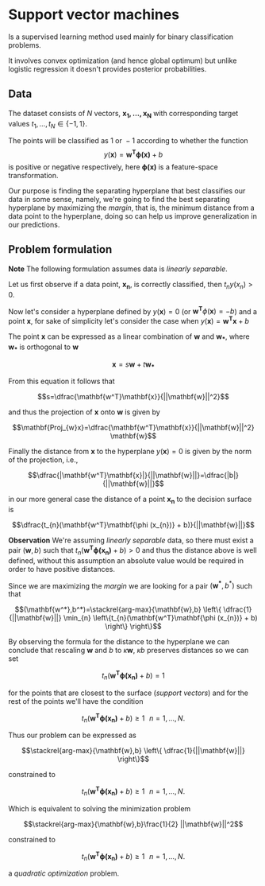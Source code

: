 # Support vector machines

Is a supervised learning method used mainly for binary classification problems.

It involves convex optimization (and hence global optimum) but unlike logistic regression it doesn't provides posterior probabilities.

## Data
The dataset consists of $N$ vectors, $\mathbf{x_{1},\ldots,x_{N}}$ with corresponding target values $t_{1},\ldots,t_{N} \in \{-1,1\}$.

The points will be classified as $1 \text{ or } -1$ according to whether the function
$$y(\mathbf{x})=\mathbf{w^{T}\phi(x)}+b$$
is positive or negative respectively, here $\mathbf{\phi(x)}$ is a feature-space transformation.

Our purpose is finding the separating hyperplane that best classifies our data in some sense, namely, we're going to find the best separating hyperplane by maximizing the *margin*, that is, the minimum distance from a data point to the hyperplane, doing so can help us improve generalization in our predictions.

## Problem formulation

**Note** The following formulation assumes data is *linearly separable*.

Let us first observe if a data point, $\mathbf{x_{n}}$, is correctly classified, then $t_{n}y(x_{n})>0$.

Now let's consider a hyperplane defined by $y(\mathbf{x})=0$ (or $\mathbf{w^T}\phi(\mathbf{x})=-b$) and a point $\mathbf{x}$, for sake of simplicity let's consider the case when $y(\mathbf{x})=\mathbf{w^{T}x}+b$

The point $\mathbf{x}$ can be expressed as a linear combination of $\mathbf{w}$ and $\mathbf{w_{*}}$, where $\mathbf{w_{*}}$ is orthogonal to $\mathbf{w}$

$$\mathbf{x}=s\mathbf{w}+t\mathbf{w_{*}}$$

From this equation it follows that

$$s=\dfrac{\mathbf{w^T}\mathbf{x}}{||\mathbf{w}||^2}$$

and thus the projection of $\mathbf{x}$ onto $\mathbf{w}$ is given by

$$\mathbf{Proj_{w}x}=\dfrac{\mathbf{w^T}\mathbf{x}}{||\mathbf{w}||^2} \mathbf{w}$$

Finally the distance from $\mathbf{x}$ to the hyperplane $y(\mathbf{x})=0$ is given by the norm of the projection, i.e.,

$$\dfrac{|\mathbf{w^T}\mathbf{x}|}{||\mathbf{w}||}=\dfrac{|b|}{||\mathbf{w}||}$$

in our more general case the distance of a point $\mathbf{x_{n}}$ to the decision surface is

$$\dfrac{t_{n}(\mathbf{w^T}\mathbf{\phi (x_{n})} + b)}{||\mathbf{w}||}$$

**Observation** We're assuming *linearly separable* data, so there must exist a pair $(\mathbf{w},b)$ such that $t_{n}(\mathbf{w^T}\mathbf{\phi(x_{n})} + b)>0$ and thus the distance above is well defined, without this assumption an absolute value would be required in order to have positive distances.

Since we are maximizing the *margin* we are looking for a pair $(\mathbf{w^*},b^*)$ such that

$$(\mathbf{w^*},b^*)=\stackrel{arg-max}{\mathbf{w},b} \left\{ \dfrac{1}{||\mathbf{w}||} \min_{n} \left\{t_{n}(\mathbf{w^T}\mathbf{\phi (x_{n})} + b) \right\} \right\}$$

By observing the formula for the distance to the hyperplane we can conclude that rescaling $\mathbf{w}$ and $b$ to $\kappa\mathbf{w}$, $\kappa b$ preserves distances so we can set

$$t_{n}(\mathbf{w^T}\mathbf{\phi (x_{n})} + b)=1$$

for the points that are closest to the surface (*support vectors*) and for the rest of the points we'll have the condition

$$t_{n}(\mathbf{w^T}\mathbf{\phi (x_{n})} + b)\geq1\,\,\,\,n=1,\ldots,N.$$

Thus our problem can be expressed as

$$\stackrel{arg-max}{\mathbf{w},b} \left\{ \dfrac{1}{||\mathbf{w}||} \right\}$$

constrained to

$$t_{n}(\mathbf{w^T}\mathbf{\phi (x_{n})} + b)\geq1\,\,\,\,n=1,\ldots,N.$$

Which is equivalent to solving the minimization problem

$$\stackrel{arg-max}{\mathbf{w},b}\frac{1}{2} ||\mathbf{w}||^2$$

constrained to

$$t_{n}(\mathbf{w^T}\mathbf{\phi (x_{n})} + b)\geq1\,\,\,\,n=1,\ldots,N.$$

a *quadratic optimization* problem.
